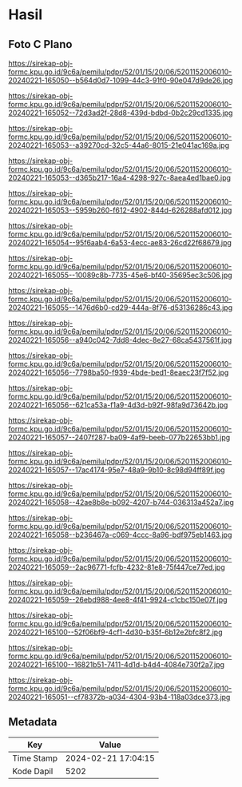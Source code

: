 # Hasil

## Foto C Plano

https://sirekap-obj-formc.kpu.go.id/9c6a/pemilu/pdpr/52/01/15/20/06/5201152006010-20240221-165050--b564d0d7-1099-44c3-91f0-90e047d9de26.jpg

https://sirekap-obj-formc.kpu.go.id/9c6a/pemilu/pdpr/52/01/15/20/06/5201152006010-20240221-165052--72d3ad2f-28d8-439d-bdbd-0b2c29cd1335.jpg

https://sirekap-obj-formc.kpu.go.id/9c6a/pemilu/pdpr/52/01/15/20/06/5201152006010-20240221-165053--a39270cd-32c5-44a6-8015-21e041ac169a.jpg

https://sirekap-obj-formc.kpu.go.id/9c6a/pemilu/pdpr/52/01/15/20/06/5201152006010-20240221-165053--d365b217-16a4-4298-927c-8aea4ed1bae0.jpg

https://sirekap-obj-formc.kpu.go.id/9c6a/pemilu/pdpr/52/01/15/20/06/5201152006010-20240221-165053--5959b260-f612-4902-844d-626288afd012.jpg

https://sirekap-obj-formc.kpu.go.id/9c6a/pemilu/pdpr/52/01/15/20/06/5201152006010-20240221-165054--95f6aab4-6a53-4ecc-ae83-26cd22f68679.jpg

https://sirekap-obj-formc.kpu.go.id/9c6a/pemilu/pdpr/52/01/15/20/06/5201152006010-20240221-165055--10089c8b-7735-45e6-bf40-35695ec3c506.jpg

https://sirekap-obj-formc.kpu.go.id/9c6a/pemilu/pdpr/52/01/15/20/06/5201152006010-20240221-165055--1476d6b0-cd29-444a-8f76-d53136286c43.jpg

https://sirekap-obj-formc.kpu.go.id/9c6a/pemilu/pdpr/52/01/15/20/06/5201152006010-20240221-165056--a940c042-7dd8-4dec-8e27-68ca5437561f.jpg

https://sirekap-obj-formc.kpu.go.id/9c6a/pemilu/pdpr/52/01/15/20/06/5201152006010-20240221-165056--7798ba50-f939-4bde-bed1-8eaec23f7f52.jpg

https://sirekap-obj-formc.kpu.go.id/9c6a/pemilu/pdpr/52/01/15/20/06/5201152006010-20240221-165056--621ca53a-f1a9-4d3d-b92f-98fa9d73642b.jpg

https://sirekap-obj-formc.kpu.go.id/9c6a/pemilu/pdpr/52/01/15/20/06/5201152006010-20240221-165057--2407f287-ba09-4af9-beeb-077b22653bb1.jpg

https://sirekap-obj-formc.kpu.go.id/9c6a/pemilu/pdpr/52/01/15/20/06/5201152006010-20240221-165057--17ac4174-95e7-48a9-9b10-8c98d94ff89f.jpg

https://sirekap-obj-formc.kpu.go.id/9c6a/pemilu/pdpr/52/01/15/20/06/5201152006010-20240221-165058--42ae8b8e-b092-4207-b744-036313a452a7.jpg

https://sirekap-obj-formc.kpu.go.id/9c6a/pemilu/pdpr/52/01/15/20/06/5201152006010-20240221-165058--b236467a-c069-4ccc-8a96-bdf975eb1463.jpg

https://sirekap-obj-formc.kpu.go.id/9c6a/pemilu/pdpr/52/01/15/20/06/5201152006010-20240221-165059--2ac96771-fcfb-4232-81e8-75f447ce77ed.jpg

https://sirekap-obj-formc.kpu.go.id/9c6a/pemilu/pdpr/52/01/15/20/06/5201152006010-20240221-165059--26ebd988-4ee8-4f41-9924-c1cbc150e07f.jpg

https://sirekap-obj-formc.kpu.go.id/9c6a/pemilu/pdpr/52/01/15/20/06/5201152006010-20240221-165100--52f06bf9-4cf1-4d30-b35f-6b12e2bfc8f2.jpg

https://sirekap-obj-formc.kpu.go.id/9c6a/pemilu/pdpr/52/01/15/20/06/5201152006010-20240221-165100--16821b51-7411-4d1d-b4d4-4084e730f2a7.jpg

https://sirekap-obj-formc.kpu.go.id/9c6a/pemilu/pdpr/52/01/15/20/06/5201152006010-20240221-165051--cf78372b-a034-4304-93b4-118a03dce373.jpg


## Metadata

| Key        | Value               |
| ---------- | ------------------- |
| Time Stamp | 2024-02-21 17:04:15 |
| Kode Dapil | 5202                |



